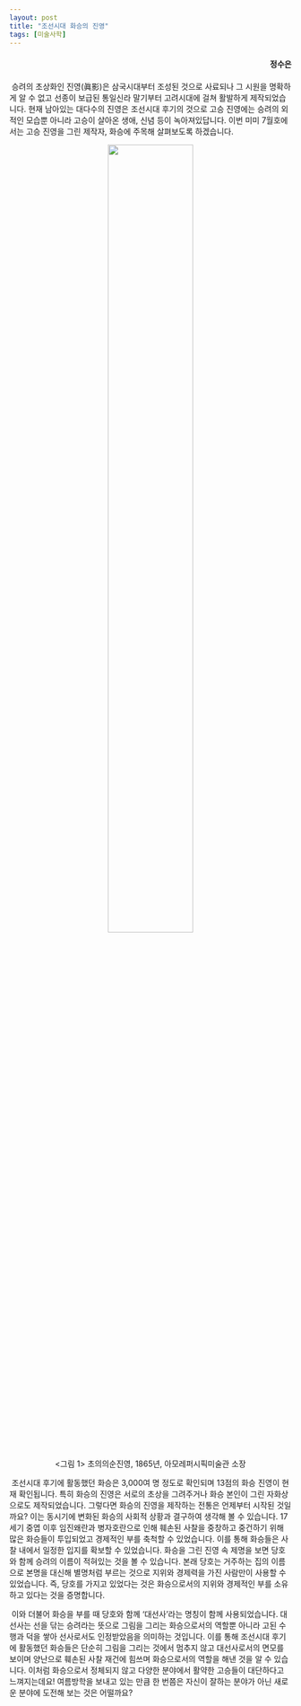 ```yaml
---
layout: post
title: "조선시대 화승의 진영"
tags: [미술사학]
---
```


<h4><div style="text-align:right"><b>정수은</b></div></h4>

<h4><div style="text-align:right"><b></b></div></h4>


&nbsp;승려의 초상화인 진영(眞影)은 삼국시대부터 조성된 것으로 사료되나 그 시원을 명확하게 알 수 없고 선종이 보급된 통일신라 말기부터 고려시대에 걸쳐 활발하게 제작되었습니다. 현재 남아있는 대다수의 진영은 조선시대 후기의 것으로 고승 진영에는 승려의 외적인 모습뿐 아니라 고승이 살아온 생애, 신념 등이 녹아져있답니다. 이번 미미 7월호에서는 고승 진영을 그린 제작자, 화승에 주목해 살펴보도록 하겠습니다.

<center><figure><img src="https://user-images.githubusercontent.com/64909586/184496404-268b52af-4004-4a4f-89d3-e678b9edc300.jpg?raw=true" width="60%" height="60%"><figcaption><그림 1> 초의의순진영, 1865년, 아모레퍼시픽미술관 소장</figcaption></figure></center>

&nbsp;조선시대 후기에 활동했던 화승은 3,000여 명 정도로 확인되며 13점의 화승 진영이 현재 확인됩니다. 특히 화승의 진영은 서로의 초상을 그려주거나 화승 본인이 그린 자화상으로도 제작되었습니다. 그렇다면 화승의 진영을 제작하는 전통은 언제부터 시작된 것일까요? 이는 동시기에 변화된 화승의 사회적 상황과 결구하여 생각해 볼 수 있습니다. 17세기 중엽 이후 임진왜란과 병자호란으로 인해 훼손된 사찰을 중창하고 중건하기 위해 많은 화승들이 투입되었고 경제적인 부를 축척할 수 있었습니다. 이를 통해 화승들은 사찰 내에서 일정한 입지를 확보할 수 있었습니다. 화승을 그린 진영 속 제명을 보면 당호와 함께 승려의 이름이 적혀있는 것을 볼 수 있습니다. 본래 당호는 거주하는 집의 이름으로 본명을 대신해 별명처럼 부르는 것으로 지위와 경제력을 가진 사람만이 사용할 수 있었습니다. 즉, 당호를 가지고 있었다는 것은 화승으로서의 지위와 경제적인 부를 소유하고 있다는 것을 증명합니다.

&nbsp;이와 더불어 화승을 부를 때 당호와 함께 ‘대선사’라는 명칭이 함께 사용되었습니다. 대선사는 선을 닦는 승려라는 뜻으로 그림을 그리는 화승으로서의 역할뿐 아니라 고된 수행과 덕을 쌓아 선사로서도 인정받았음을 의미하는 것입니다. 이를 통해 조선시대 후기에 활동했던 화승들은 단순히 그림을 그리는 것에서 멈추지 않고 대선사로서의 면모를 보이며 양난으로 훼손된 사찰 재건에 힘쓰며 화승으로서의 역할을 해낸 것을 알 수 있습니다. 이처럼 화승으로서 정체되지 않고 다양한 분야에서 활약한 고승들이 대단하다고 느껴지는데요! 여름방학을 보내고 있는 만큼 한 번쯤은 자신이 잘하는 분야가 아닌 새로운 분야에 도전해 보는 것은 어떨까요?
<br>
<br>
<br>